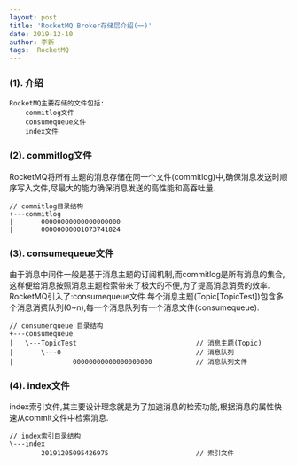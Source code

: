 ```yaml
---
layout: post
title: 'RocketMQ Broker存储层介绍(一)' 
date: 2019-12-10
author: 李新
tags:  RocketMQ
---
```


### (1). 介绍
```
RocketMQ主要存储的文件包括:
	commitlog文件
	consumequeue文件
	index文件
```
### (2). commitlog文件
RocketMQ将所有主题的消息存储在同一个文件(commitlog)中,确保消息发送时顺序写入文件,尽最大的能力确保消息发送的高性能和高吞吐量.


```
// commitlog目录结构
+---commitlog
|       00000000000000000000
|       00000000001073741824
```

### (3). consumequeue文件
由于消息中间件一般是基于消息主题的订阅机制,而commitlog是所有消息的集合,这样便给消息按照消息主题检索带来了极大的不便,为了提高消息消费的效率.
RocketMQ引入了:consumequeue文件.每个消息主题(Topic[TopicTest])包含多个消息消费队列(0~n),每一个消息队列有一个消息文件(consumequeue).

```
// consumerqueue 目录结构
+---consumequeue
|   \---TopicTest                              // 消息主题(Topic)
|       \---0                                  // 消息队列
|               00000000000000000000           // 消息队列文件
```
### (4). index文件
index索引文件,其主要设计理念就是为了加速消息的检索功能,根据消息的属性快速从commit文件中检索消息.

```
// index索引目录结构
\---index                
        20191205095426975                      // 索引文件
```
